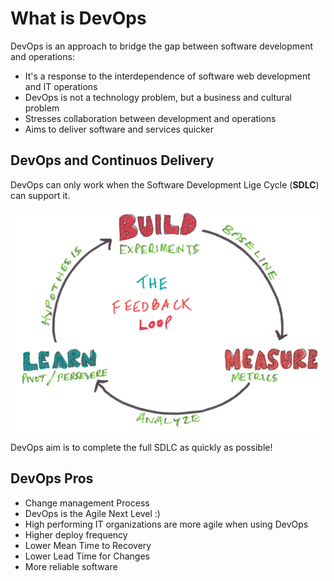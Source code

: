 # What is DevOps

DevOps is an approach to bridge the gap between software development and operations:

* It's a response to the interdependence of software web development and IT operations
* DevOps is not a technology problem, but a business and cultural problem
* Stresses collaboration between development and operations
* Aims to deliver software and services quicker

## DevOps and Continuos Delivery

DevOps can only work when the Software Development Lige Cycle (**SDLC**) can support it.

![Feedback Loop](/assets/img/feedbackLoop.png)

DevOps aim is to complete the full SDLC as quickly as possible!

## DevOps Pros

* Change management Process
* DevOps is the Agile Next Level :)
* High performing IT organizations are more agile when using DevOps
* Higher deploy frequency
* Lower Mean Time to Recovery
* Lower Lead Time for Changes
* More reliable software
